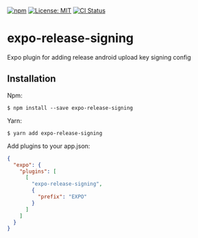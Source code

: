 [![npm](https://img.shields.io/npm/v/expo-release-signing.svg)](https://www.npmjs.com/package/expo-release-signing)
[![License: MIT](https://img.shields.io/badge/License-MIT-yellow.svg)](https://opensource.org/licenses/MIT)
[![CI Status](https://github.com/nbottarini/expo-release-signing/actions/workflows/main.yml/badge.svg?branch=main)](https://github.com/nbottarini/expo-release-signing/actions)

# expo-release-signing
Expo plugin for adding release android upload key signing config

## Installation

Npm:
```
$ npm install --save expo-release-signing 
```

Yarn:
```
$ yarn add expo-release-signing
```

Add plugins to your app.json:

```json
{
  "expo": {
    "plugins": [
      [
        "expo-release-signing",
        {
          "prefix": "EXPO"
        }
      ]
    ]
  }
}
```
